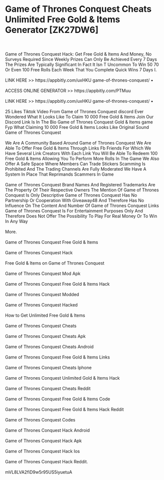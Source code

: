 # Game of Thrones Conquest Cheats Unlimited Free Gold & Items Generator [ZK27DW6]
<br>
<br>Game of Thrones Conquest Hack: Get Free Gold & Items And Money, No Surveys Required Since Weekly Prizes Can Only Be Achieved Every 7 Days The Prizes Are Typically Significant In Fact It Isn T Uncommon To Win 50 70 Or Even 100 Free Rolls Each Week That You Complete Quick Wins 7 Days I.
<br>
<br>LINK HERE >> https://appbitly.com/uxHKU
game-of-thrones-conquest/  •
<br>
<br>ACCESS ONLINE GENERATOR >> https://appbitly.com/PTMuu

<br>
<br>LINK HERE >> https://appbitly.com/uxHKU
game-of-thrones-conquest/ •
<br>
<br>25 Likes Tiktok Video From Game of Thrones Conquest discord Ever Wondered What It Looks Like To Claim 10 000 Free Gold & Items Join Our Discord Link Is In The Bio Game of Thrones Conquest Gold & Items game Fyp What Claiming 10 000 Free Gold & Items Looks Like Original Sound Game of Thrones Conquest
<br>
<br>We Are A Community Based Around Game of Thrones Conquest We Are Able To Offer Free Gold & Items Through Links Fb Friends For Which We Have Several Link Creators With Each Link You Will Be Able To Redeem 100 Free Gold & Items Allowing You To Perform More Rolls In The Game We Also Offer A Safe Space Where Members Can Trade Stickers Scamming Is Prohibited And The Trading Channels Are Fully Moderated We Have A System In Place That Reprimands Scammers In Game
<br>
<br>Game of Thrones Conquest Brand Names And Registered Trademarks Are The Property Of Their Respective Owners The Mention Of Game of Thrones Conquest Is Only Descriptive Game of Thrones Conquest Has No Partnership Or Cooperation With Giveaway48 And Therefore Has No Influence On The Content And Number Of Game of Thrones Conquest Links Game of Thrones Conquest Is For Entertainment Purposes Only And Therefore Does Not Offer The Possibility To Play For Real Money Or To Win In Any Way
<br>
<br>More.
<br>
<br>Game of Thrones Conquest Free Gold & Items
<br>
<br>Game of Thrones Conquest Hack
<br>
<br>Free Gold & Items on Game of Thrones Conquest
<br>
<br>Game of Thrones Conquest Mod Apk
<br>
<br>Game of Thrones Conquest Free Gold & Items Hack
<br>
<br>Game of Thrones Conquest Modded
<br>
<br>Game of Thrones Conquest Hacked
<br>
<br>How to Get Unlimited Free Gold & Items
<br>
<br>Game of Thrones Conquest Cheats
<br>
<br>Game of Thrones Conquest Cheats Apk
<br>
<br>Game of Thrones Conquest Cheats Android
<br>
<br>Game of Thrones Conquest Free Gold & Items Links
<br>
<br>Game of Thrones Conquest Cheats Iphone
<br>
<br>Game of Thrones Conquest Unlimited Gold & Items Hack
<br>
<br>Game of Thrones Conquest Cheats Reddit
<br>
<br>Game of Thrones Conquest Free Gold & Items Code
<br>
<br>Game of Thrones Conquest Free Gold & Items Hack Reddit
<br>
<br>Game of Thrones Conquest Codes
<br>
<br>Game of Thrones Conquest Hack Android
<br>
<br>Game of Thrones Conquest Hack Apk
<br>
<br>Game of Thrones Conquest Hack Ios
<br>
<br>Game of Thrones Conquest Hack Reddit.
<br>
<br>mVL8LVA2fiD9w5r95US5iyuetuA

